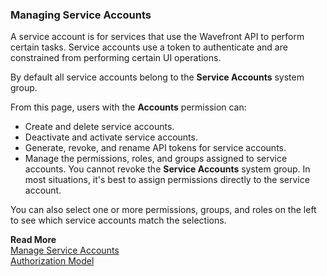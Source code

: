### Managing Service Accounts
A service account is for services that use the Wavefront API to perform certain tasks. Service accounts use a token to authenticate and are constrained from performing certain UI operations.

By default all service accounts belong to the **Service Accounts** system group.

From this page, users with the **Accounts** permission can:
* Create and delete service accounts.
* Deactivate and activate service accounts.
* Generate, revoke, and rename API tokens for service accounts.
* Manage the permissions, roles, and groups assigned to service accounts. You cannot revoke the **Service Accounts** system group. In most situations, it's best to assign permissions directly to the service account.

You can also select one or more permissions, groups, and roles on the left to see which service accounts match the selections.

**Read More**<br/>
[Manage Service Accounts](https://docs.wavefront.com/service-accounts.html)<br/>
[Authorization Model](https://docs.wavefront.com/authorization.html)
